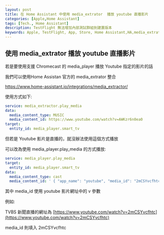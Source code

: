```yaml
---
layout: post
title: 在 Home Assistant 中使用 media_extrator  播放 youtube 直播影片
categories: [Apple,Home Assistant]
tags: [Tech., Home Assistant]
description: TestFlight 無法增加內部測試群組到建置版本
keywords: Apple, TestFlight, App, Store, Home Assistant,HA,media_extrator,youtube,chromecast,智能家居,智能居家,居家自動化
---
```


## 使用 media_extrator  播放 youtube 直播影片

若是要使用支援 Chromecast 的 media_player 播放 Youtube 指定的影片的話

我們可以使用Home Assistan 官方的 media_extrator 整合

<a href="https://www.home-assistant.io/integrations/media_extractor/" target="_blank">https://www.home-assistant.io/integrations/media_extractor/</a>

使用方式如下:

```yaml
service: media_extractor.play_media
data:
  media_content_type: MUSIC
  media_content_id: https://www.youtube.com/watch?v=AWKzr6n0ea0
target:
  entity_id: media_player.smart_tv
```

但若是 Youtube 影片是直播的，就沒辦法使用這個方式播放

可以改為使用 media_player.play_media 的方式播放:

```yaml
service: media_player.play_media
target:
  entity_id: media_player.smart_tv
data:
  media_content_type: cast
  media_content_id: ' { "app_name": "youtube", "media_id": "2mCSYvcfhtc" }'
```

其中 media_id 使用 youtube 影片網址中的 v 參數

例如: 

TVBS 新聞直播的網址為 [https://www.youtube.com/watch?v=2mCSYvcfhtc](https://www.youtube.com/watch?v=2mCSYvcfhtc)

media_id 則填入 2mCSYvcfhtc
